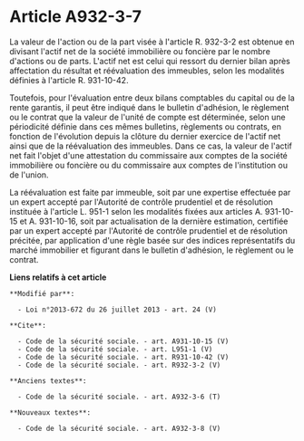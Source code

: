 # Article A932-3-7

La valeur de l'action ou de la part visée à l'article R. 932-3-2 est obtenue en divisant l'actif net de la société
immobilière ou foncière par le nombre d'actions ou de parts. L'actif net est celui qui ressort du dernier bilan après
affectation du résultat et réévaluation des immeubles, selon les modalités définies à l'article R. 931-10-42. 

Toutefois, pour l'évaluation entre deux bilans comptables du capital ou de la rente garantis, il peut être indiqué dans le
bulletin d'adhésion, le règlement ou le contrat que la valeur de l'unité de compte est déterminée, selon une périodicité
définie dans ces mêmes bulletins, règlements ou contrats, en fonction de l'évolution depuis la clôture du dernier exercice de
l'actif net ainsi que de la réévaluation des immeubles. Dans ce cas, la valeur de l'actif net fait l'objet d'une attestation
du commissaire aux comptes de la société immobilière ou foncière ou du commissaire aux comptes de l'institution ou de
l'union. 

La réévaluation est faite par immeuble, soit par une expertise effectuée par un expert accepté par l'Autorité de contrôle
prudentiel et de résolution instituée à l'article L. 951-1 selon les modalités fixées aux articles A. 931-10-15 et A.
931-10-16, soit par actualisation de la dernière estimation, certifiée par un expert accepté par l'Autorité de contrôle
prudentiel et de résolution précitée, par application d'une règle basée sur des indices représentatifs du marché immobilier
et figurant dans le bulletin d'adhésion, le règlement ou le contrat.

**Liens relatifs à cet article**

	**Modifié par**:

	  - Loi n°2013-672 du 26 juillet 2013 - art. 24 (V)

	**Cite**:

	  - Code de la sécurité sociale. - art. A931-10-15 (V)
	  - Code de la sécurité sociale. - art. L951-1 (V)
	  - Code de la sécurité sociale. - art. R931-10-42 (V)
	  - Code de la sécurité sociale. - art. R932-3-2 (V)

	**Anciens textes**:

	  - Code de la sécurité sociale. - art. A932-3-6 (T)

	**Nouveaux textes**:

	  - Code de la sécurité sociale. - art. A932-3-8 (V)
